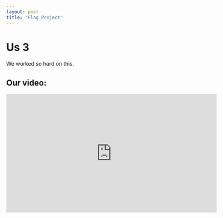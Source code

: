 ```yaml
---
layout: post
title: "Flag Project"
---
```

# Us 3
We worked so hard on this.
## Our video:
<iframe width="560" height="315" src="https://www.youtube.com/embed/dQw4w9WgXcQ?si=559TKuwKq5VEQbkY" frameborder="0" allowfullscreen></iframe>

